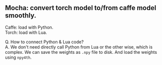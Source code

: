 ## Mocha: convert torch model to/from caffe model smoothly.
Caffe: load with Python.  
Torch: load with Lua.

Q. How to connect Python & Lua code?  
A. We don't need directly call Python from Lua or the other wise, which is complex. We can save the weights as `.npy` file to disk. And load the weights using `npy4th`.
